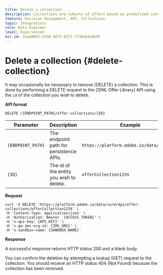 ```yaml
---
title: Delete a collection
description: Collections are subsets of offers based on predefined conditions defined by a marketer, such as category of the offer.
feature: Decision Management, API, Collections
topic: Integrations
role: Data Engineer
level: Experienced
exl-id: 2eaa0092-2436-4679-83f1-7530ab4a858f
---
```

# Delete a collection {#delete-collection}

It may occasionally be necessary to remove (DELETE) a collection. This is done by performing a DELETE request to the [!DNL Offer Library] API using the `id` of the collection you wish to delete.

**API format**

```http
DELETE /{ENDPOINT_PATH}/offer-collections/{ID}
```

| Parameter | Description | Example |
| --------- | ----------- | ------- |
| `{ENDPOINT_PATH}` | The endpoint path for persistence APIs. | `https://platform.adobe.io/data/core/dps` |
| `{ID}` | The id of the entity you wish to delete.| `offerCollection1234` |

**Request**

```shell
curl -X DELETE 'https://platform.adobe.io/data/core/dps/offer-collections/offerCollection1234' \
-H 'Content-Type: application/json' \
-H 'Authorization: Bearer  {ACCESS_TOKEN}' \
-H 'x-api-key: {API_KEY}' \
-H 'x-gw-ims-org-id: {IMS_ORG}' \
-H 'x-sandbox-name: {SANDBOX_NAME}' 
```

**Response**

A successful response returns HTTP status 200 and a blank body.

You can confirm the deletion by attempting a lookup (GET) request to the collection. You should receive an HTTP status 404 (Not Found) because the collection has been removed.

